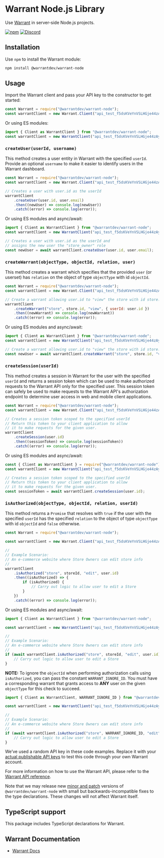 # Warrant Node.js Library

Use [Warrant](https://warrant.dev/) in server-side Node.js projects.

[![npm](https://img.shields.io/npm/v/@warrantdev/warrant-node)](https://www.npmjs.com/package/@warrantdev/warrant-node)
[![Discord](https://img.shields.io/discord/865661082203193365?label=discord)](https://discord.gg/QNCMKWzqET)

## Installation

Use `npm` to install the Warrant module:

```sh
npm install @warrantdev/warrant-node
```

## Usage
Import the Warrant client and pass your API key to the constructor to get started:
```js
const Warrant = require("@warrantdev/warrant-node");
const warrantClient = new Warrant.Client("api_test_f5dsKVeYnVSLHGje44zAygqgqXiLJBICbFzCiAg1E=");
```
Or using ES modules:
```js
import { Client as WarrantClient } from "@warrantdev/warrant-node";
const warrantClient = new WarrantClient("api_test_f5dsKVeYnVSLHGje44zAygqgqXiLJBICbFzCiAg1E=");
```

### `createUser(userId, username)`
This method creates a user entity in Warrant with the specified `userId`. Provide an optional `username` to make it easier to identify users in the Warrant dashboard.
```js
const Warrant = require("@warrantdev/warrant-node");
const warrantClient = new Warrant.Client("api_test_f5dsKVeYnVSLHGje44zAygqgqXiLJBICbFzCiAg1E=");

// Creates a user with user.id as the userId
warrantClient
    .createUser(user.id, user.email)
    .then((newUser) => console.log(newUser))
    .catch((error) => console.log(error));
```
Or using ES modules and async/await:
```js
import { Client as WarrantClient } from "@warrantdev/warrant-node";
const warrantClient = new WarrantClient("api_test_f5dsKVeYnVSLHGje44zAygqgqXiLJBICbFzCiAg1E=");

// Creates a user with user.id as the userId and
// assigns the new user the "store_owner" role
const newUser = await warrantClient.createUser(user.id, user.email);
```

### `createWarrant(objectType, objectId, relation, user)`

This method creates a warrant which specifies that the provided `user` (or userset) has `relation` on the object of type `objectType` with id `objectId`.
```js
const Warrant = require("@warrantdev/warrant-node");
const warrantClient = new Warrant.Client("api_test_f5dsKVeYnVSLHGje44zAygqgqXiLJBICbFzCiAg1E=");

// Create a warrant allowing user.id to "view" the store with id store.id
warrantClient
    .createWarrant("store", store.id, "view", { userId: user.id })
    .then((newWarrant) => console.log(newWarrant))
    .catch((error) => console.log(error));
```
Or using ES modules and async/await:
```js
import { Client as WarrantClient } from "@warrantdev/warrant-node";
const warrantClient = new WarrantClient("api_test_f5dsKVeYnVSLHGje44zAygqgqXiLJBICbFzCiAg1E=");

// Create a warrant allowing user.id to "view" the store with id store.id
const newUser = await warrantClient.createWarrant("store", store.id, "view", user.id);
```

### `createSession(userId)`
This method creates a session in Warrant for the user with the specified `userId` and returns a session token which can be used to make authorized requests to the Warrant API only for the specified user. This session token can safely be used to make requests to the Warrant API's authorization endpoint to determine user access in web and mobile client applications.

```js
const Warrant = require("@warrantdev/warrant-node");
const warrantClient = new Warrant.Client("api_test_f5dsKVeYnVSLHGje44zAygqgqXiLJBICbFzCiAg1E=");

// Creates a session token scoped to the specified userId
// Return this token to your client application to allow
// it to make requests for the given user.
warrantClient
    .createSession(user.id)
    .then((sessionToken) => console.log(sessionToken))
    .catch((error) => console.log(error));
```
Or using ES modules and async/await:
```js
const { Client as WarrantClient } = require("@warrantdev/warrant-node");
const warrantClient = new WarrantClient("api_test_f5dsKVeYnVSLHGje44zAygqgqXiLJBICbFzCiAg1E=");

// Creates a session token scoped to the specified userId
// Return this token to your client application to allow
// it to make requests for the given user.
const sessionToken = await warrantClient.createSession(user.id);
```

### `isAuthorized(objectType, objectId, relation, userId)`

This method returns a `Promise` that resolves with `true` if the user with the specified `userId` has the specified `relation` to the object of type `objectType` with id `objectId` and `false` otherwise.

```js
const Warrant = require("@warrantdev/warrant-node");

const warrantClient = new Warrant.Client("api_test_f5dsKVeYnVSLHGje44zAygqgqXiLJBICbFzCiAg1E=");

//
// Example Scenario:
// An e-commerce website where Store Owners can edit store info
//
warrantClient
    .isAuthorized("store", storeId, "edit", user.id)
    .then((isAuthorized) => {
        if (isAuthorized) {
            // Carry out logic to allow user to edit a Store
        }
    })
    .catch((error) => console.log(error));
```
Or using ES modules and async/await:
```js
import { Client as WarrantClient } from "@warrantdev/warrant-node";

const warrantClient = new WarrantClient("api_test_f5dsKVeYnVSLHGje44zAygqgqXiLJBICbFzCiAg1E=");

//
// Example Scenario:
// An e-commerce website where Store Owners can edit store info
//
if (await warrantClient.isAuthorized("store", storeId, "edit", user.id)) {
    // Carry out logic to allow user to edit a Store
}
```

**NOTE:** To ignore the `objectId` when performing authorization calls using `isAuthorized`, you can pass the constant `WARRANT_IGNORE_ID`. You must have a corresponding warrant that grants access to **ANY** user on the given `objectType` for this check to succeed.
```js
import { Client as WarrantClient, WARRANT_IGNORE_ID } from "@warrantdev/warrant-node";

const warrantClient = new WarrantClient("api_test_f5dsKVeYnVSLHGje44zAygqgqXiLJBICbFzCiAg1E=");

//
// Example Scenario:
// An e-commerce website where Store Owners can edit store info
//
if (await warrantClient.isAuthorized("store", WARRANT_IGNORE_ID, "edit", user.id)) {
    // Carry out logic to allow user to edit a Store
}
```

We’ve used a random API key in these code examples. Replace it with your
[actual publishable API keys](https://app.warrant.dev) to
test this code through your own Warrant account.

For more information on how to use the Warrant API, please refer to the
[Warrant API reference](https://docs.warrant.dev).

Note that we may release new [minor and patch](https://semver.org/) versions of
`@warrantdev/warrant-node` with small but backwards-incompatible fixes to the type
declarations. These changes will not affect Warrant itself.

## TypeScript support

This package includes TypeScript declarations for Warrant.

## Warrant Documentation

- [Warrant Docs](https://docs.warrant.dev/)
